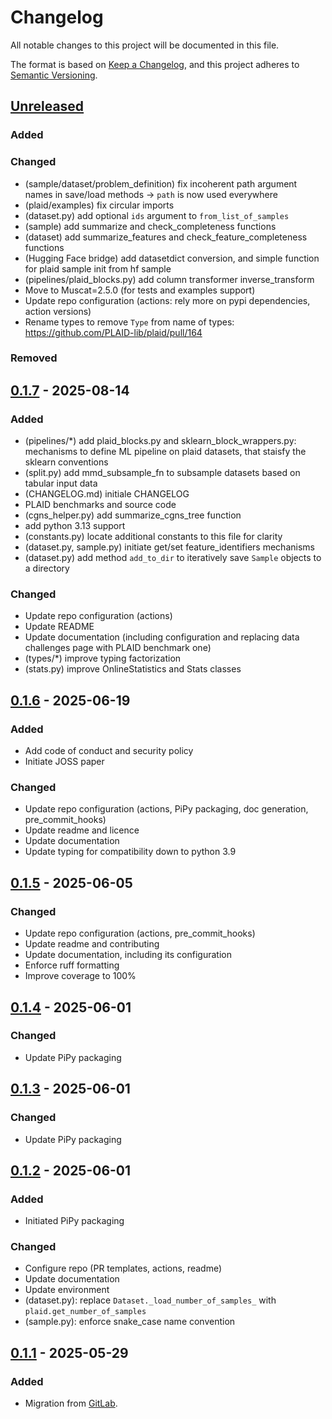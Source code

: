 # Changelog

All notable changes to this project will be documented in this file.

The format is based on [Keep a Changelog](https://keepachangelog.com/en/1.1.0/),
and this project adheres to [Semantic Versioning](https://semver.org/spec/v2.0.0.html).

## [Unreleased]

### Added

### Changed

- (sample/dataset/problem_definition) fix incoherent path argument names in save/load methods -> `path` is now used everywhere
- (plaid/examples) fix circular imports
- (dataset.py) add optional `ids` argument to `from_list_of_samples`
- (sample) add summarize and check_completeness functions
- (dataset) add summarize_features and check_feature_completeness functions
- (Hugging Face bridge) add datasetdict conversion, and simple function for plaid sample init from hf sample
- (pipelines/plaid_blocks.py) add column transformer inverse_transform
- Move to Muscat=2.5.0 (for tests and examples support)
- Update repo configuration (actions: rely more on pypi dependencies, action versions)
- Rename types to remove `Type` from name of types: https://github.com/PLAID-lib/plaid/pull/164

### Removed

## [0.1.7] - 2025-08-14

### Added

- (pipelines/*) add plaid_blocks.py and sklearn_block_wrappers.py: mechanisms to define ML pipeline on plaid datasets, that staisfy the sklearn conventions
- (split.py) add mmd_subsample_fn to subsample datasets based on tabular input data
- (CHANGELOG.md) initiale CHANGELOG
- PLAID benchmarks and source code
- (cgns_helper.py) add summarize_cgns_tree function
- add python 3.13 support
- (constants.py) locate additional constants to this file for clarity
- (dataset.py, sample.py) initiate get/set feature_identifiers mechanisms
- (dataset.py) add method `add_to_dir` to iteratively save `Sample` objects to a directory

### Changed

- Update repo configuration (actions)
- Update README
- Update documentation (including configuration and replacing data challenges page with PLAID benchmark one)
- (types/*) improve typing factorization
- (stats.py) improve OnlineStatistics and Stats classes

## [0.1.6] - 2025-06-19

### Added

- Add code of conduct and security policy
- Initiate JOSS paper

### Changed

- Update repo configuration (actions, PiPy packaging, doc generation, pre_commit_hooks)
- Update readme and licence
- Update documentation
- Update typing for compatibility down to python 3.9

## [0.1.5] - 2025-06-05

### Changed

- Update repo configuration (actions, pre_commit_hooks)
- Update readme and contributing
- Update documentation, including its configuration
- Enforce ruff formatting
- Improve coverage to 100%

## [0.1.4] - 2025-06-01

### Changed

- Update PiPy packaging

## [0.1.3] - 2025-06-01

### Changed

- Update PiPy packaging

## [0.1.2] - 2025-06-01

### Added

- Initiated PiPy packaging

### Changed

- Configure repo (PR templates, actions, readme)
- Update documentation
- Update environment
- (dataset.py): replace `Dataset._load_number_of_samples_` with `plaid.get_number_of_samples`
- (sample.py): enforce snake_case name convention

## [0.1.1] - 2025-05-29

### Added

- Migration from [GitLab](https://gitlab.com/drti/plaid).

[unreleased]: https://github.com/PLAID-lib/plaid/compare/0.1.7...HEAD
[0.1.7]: https://github.com/PLAID-lib/plaid/compare/0.1.6...0.1.7
[0.1.6]: https://github.com/PLAID-lib/plaid/compare/0.1.5...0.1.6
[0.1.5]: https://github.com/PLAID-lib/plaid/compare/0.1.4...0.1.5
[0.1.4]: https://github.com/PLAID-lib/plaid/compare/0.1.3...0.1.4
[0.1.3]: https://github.com/PLAID-lib/plaid/compare/0.1.2...0.1.3
[0.1.2]: https://github.com/PLAID-lib/plaid/compare/0.1.1...0.1.2
[0.1.1]: https://github.com/PLAID-lib/plaid/releases/tag/0.1.1
